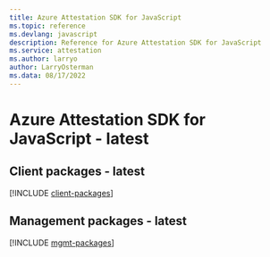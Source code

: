 ```yaml
---
title: Azure Attestation SDK for JavaScript
ms.topic: reference
ms.devlang: javascript
description: Reference for Azure Attestation SDK for JavaScript
ms.service: attestation
ms.author: larryo
author: LarryOsterman
ms.data: 08/17/2022
---
```

# Azure Attestation SDK for JavaScript - latest

## Client packages - latest
[!INCLUDE [client-packages](attestation-client-index.md)]
## Management packages - latest
[!INCLUDE [mgmt-packages](attestation-mgmt-index.md)]